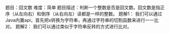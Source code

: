 题目：回文数
难度：简单
题目描述：判断一个整数是否是回文数。回文数是指正序（从左向右）和倒序（从右向左）读都是一样的整数。
题解1：
我们可以通过Java内置api，首先把x转换为字符串，再通过字符串的切割函数来进行一一比对。
题解2：
我们可以通过类似于字符串反转的方式进行比对。